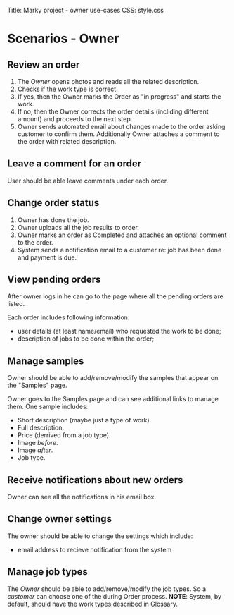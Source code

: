 Title: Marky project - owner use-cases
CSS: style.css

Scenarios - Owner
=================


Review an order
-----------------------------------------
1. The *Owner* opens photos and reads all the related description.
2. Checks if the work type is correct.
3. If yes, then the Owner marks the Order as "in progress" and starts the work.
4. If no, then the Owner corrects the order details (incliding different amount) and proceeds to the next step.
5. Owner sends automated email about changes made to the order asking customer to confirm them.
 Additionally Owner attaches a comment to the order with related description.



Leave a comment for an order
-----------------------------------------
User should be able leave comments under each order.




Change order status
-----------------------------------------
1. Owner has done the job.
2. Owner uploads all the job results to order.
3. Owner marks an order as Completed and attaches an optional comment to the order.
4. System sends a notification email to a customer re: job has been done and payment is due.



View pending orders
-----------------------------------------
After owner logs in he can go to the page where all the pending orders are listed.

Each order includes following information:
- user details (at least name/email) who requested the work to be done;
- description of jobs to be done within the order;



Manage samples
-----------------------------------------
Owner should be able to add/remove/modify the samples
that appear on the "Samples" page.

Owner goes to the Samples page and can see additional links to manage them.
One sample includes:
- Short description (maybe just a type of work).
- Full description.
- Price (derrived from a job type).
- Image *before*.
- Image *after*.
- Job type.



Receive notifications about new orders
-----------------------------------------
Owner can see all the notifications in his email box.



Change owner settings
-----------------------------------------
The owner should be able to change the settings which include:
- email address to recieve notification from the system



Manage job types
------------------------------------------
The *Owner* should be able to add/remove/modify the job types.
So a *customer* can choose one of the during Order process.
**NOTE**: System, by default, should have the work types described in Glossary.
